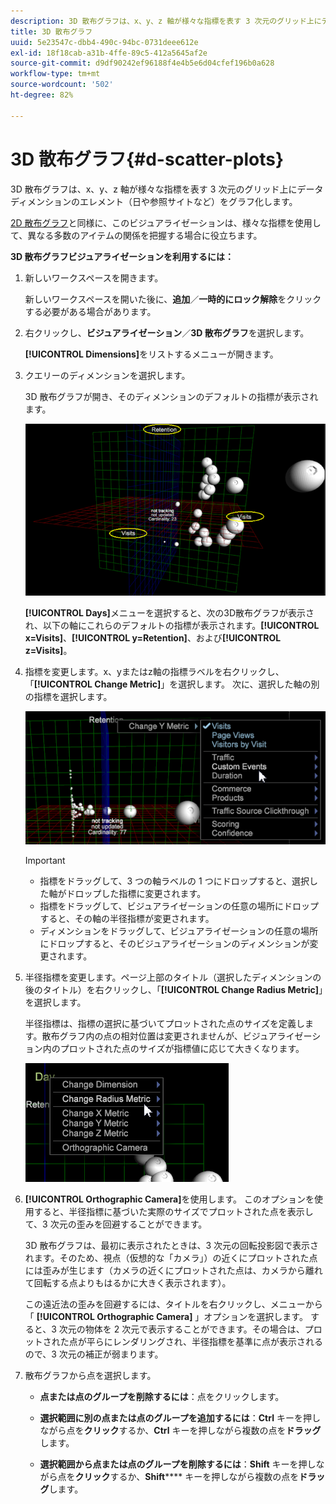 ```yaml
---
description: 3D 散布グラフは、x、y、z 軸が様々な指標を表す 3 次元のグリッド上にデータディメンションのエレメント（日や参照サイトなど）をグラフ化します。
title: 3D 散布グラフ
uuid: 5e23547c-dbb4-490c-94bc-0731deee612e
exl-id: 18f18cab-a31b-4ffe-89c5-412a5645af2e
source-git-commit: d9df90242ef96188f4e4b5e6d04cfef196b0a628
workflow-type: tm+mt
source-wordcount: '502'
ht-degree: 82%

---
```


# 3D 散布グラフ{#d-scatter-plots}

3D 散布グラフは、x、y、z 軸が様々な指標を表す 3 次元のグリッド上にデータディメンションのエレメント（日や参照サイトなど）をグラフ化します。

[2D 散布グラフ](https://docs.adobe.com/content/help/en/data-workbench/using/client/t-open-ins.html#Scatter_Plots)と同様に、このビジュアライゼーションは、様々な指標を使用して、異なる多数のアイテムの関係を把握する場合に役立ちます。

**3D 散布グラフビジュアライゼーションを利用するには：**

1. 新しいワークスペースを開きます。

   新しいワークスペースを開いた後に、**追加**／**一時的にロック解除**&#x200B;をクリックする必要がある場合があります。
1. 右クリックし、**ビジュアライゼーション**／**3D 散布グラフ**&#x200B;を選択します。

   **[!UICONTROL Dimensions]**&#x200B;をリストするメニューが開きます。

1. クエリーのディメンションを選択します。

   3D 散布グラフが開き、そのディメンションのデフォルトの指標が表示されます。

   ![](assets/3D_main.png)

   **[!UICONTROL Days]**&#x200B;メニューを選択すると、次の3D散布グラフが表示され、以下の軸にこれらのデフォルトの指標が表示されます。**[!UICONTROL x=Visits]**、**[!UICONTROL y=Retention]**、および&#x200B;**[!UICONTROL z=Visits]**。

1. 指標を変更します。x、yまたはz軸の指標ラベルを右クリックし、「**[!UICONTROL Change Metric]**」を選択します。 次に、選択した軸の別の指標を選択します。

   ![](assets/3D_change.png)

   >[!IMPORTANT]
   >
   >
   >    
   >    
   >    * 指標をドラッグして、3 つの軸ラベルの 1 つにドロップすると、選択した軸がドロップした指標に変更されます。
   >    * 指標をドラッグして、ビジュアライゼーションの任意の場所にドロップすると、その軸の半径指標が変更されます。
   >    * ディメンションをドラッグして、ビジュアライゼーションの任意の場所にドロップすると、そのビジュアライゼーションのディメンションが変更されます。


1. 半径指標を変更します。ページ上部のタイトル（選択したディメンションの後のタイトル）を右クリックし、「**[!UICONTROL Change Radius Metric]**」を選択します。

   半径指標は、指標の選択に基づいてプロットされた点のサイズを定義します。散布グラフ内の点の相対位置は変更されませんが、ビジュアライゼーション内のプロットされた点のサイズが指標値に応じて大きくなります。

   ![](assets/3D_change_radius.png)

1. **[!UICONTROL Orthographic Camera]**&#x200B;を使用します。 このオプションを使用すると、半径指標に基づいた実際のサイズでプロットされた点を表示して、3 次元の歪みを回避することができます。

   3D 散布グラフは、最初に表示されたときは、3 次元の回転投影図で表示されます。そのため、視点（仮想的な「カメラ」）の近くにプロットされた点には歪みが生じます（カメラの近くにプロットされた点は、カメラから離れて回転する点よりもはるかに大きく表示されます）。

   この遠近法の歪みを回避するには、タイトルを右クリックし、メニューから「 **[!UICONTROL Orthographic Camera]** 」オプションを選択します。 すると、3 次元の物体を 2 次元で表示することができます。その場合は、プロットされた点が平らにレンダリングされ、半径指標を基準に点が表示されるので、3 次元の補正が弱まります。

1. 散布グラフから点を選択します。

   * **点または点のグループを削除するには**：点をクリックします。
   * **選択範囲に別の点または点のグループを追加するには**：**Ctrl** キーを押しながら点を&#x200B;**クリック**&#x200B;するか、**Ctrl** キーを押しながら複数の点を&#x200B;**ドラッグ**&#x200B;します。

   * **選択範囲から点または点のグループを削除するには**：**Shift** キーを押しながら点を&#x200B;**クリック**&#x200B;するか、**Shift****** キーを押しながら複数の点を&#x200B;**ドラッグ**&#x200B;します。

<!-- <a id="section_9C30F9799F1440F09278327002E6B47A"></a> -->
